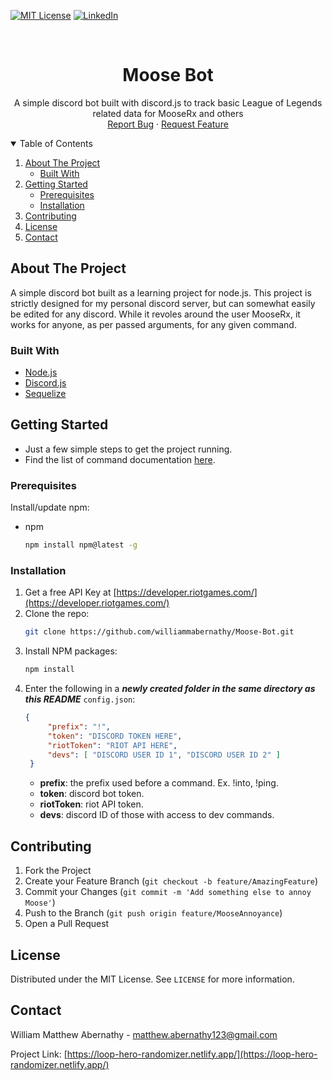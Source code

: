 <!-- PROJECT SHIELDS -->
[![MIT License][license-shield]][license-url]
[![LinkedIn][linkedin-shield]][linkedin-url]



<!-- PROJECT LOGO -->
<br />
<p align="center">

  <h1 align="center">Moose Bot</h1>

  <p align="center">
    A simple discord bot built with discord.js to track basic League of Legends related data for MooseRx and others
    <br />
    <a href="https://github.com/williammabernathy/Moose-Bot/issues">Report Bug</a>
    ·
    <a href="https://github.com/williammabernathy/Moose-Bot/issues">Request Feature</a>
  </p>
</p>



<!-- TABLE OF CONTENTS -->
<details open="open">
  <summary>Table of Contents</summary>
  <ol>
    <li>
      <a href="#about-the-project">About The Project</a>
      <ul>
        <li><a href="#built-with">Built With</a></li>
      </ul>
    </li>
    <li>
      <a href="#getting-started">Getting Started</a>
      <ul>
        <li><a href="#prerequisites">Prerequisites</a></li>
        <li><a href="#installation">Installation</a></li>
      </ul>
    </li>
    <li><a href="#contributing">Contributing</a></li>
    <li><a href="#license">License</a></li>
    <li><a href="#contact">Contact</a></li>
  </ol>
</details>



<!-- ABOUT THE PROJECT -->
## About The Project

A simple discord bot built as a learning project for node.js. This project is strictly designed for my personal discord server, but can somewhat easily be edited for any discord. While it revoles around the user MooseRx, it works for anyone, as per passed arguments, for any given command. 

### Built With

* [Node.js](https://nodejs.org/en/)
* [Discord.js](https://discord.js.org/#/)
* [Sequelize](https://sequelize.org/)



<!-- GETTING STARTED -->
## Getting Started

- Just a few simple steps to get the project running. <br>
- Find the list of command documentation [here](https://github.com/williammabernathy/Moose-Bot/tree/master/commands#commands).

### Prerequisites

Install/update npm:
* npm
  ```sh
  npm install npm@latest -g
  ```

### Installation

1. Get a free API Key at [https://developer.riotgames.com/](https://developer.riotgames.com/)
2. Clone the repo:
   ```sh
   git clone https://github.com/williammabernathy/Moose-Bot.git
   ```
3. Install NPM packages:
   ```sh
   npm install
   ```
4. Enter the following in a ***newly created folder in the same directory as this README*** `config.json`:
   ```json
   {
	    "prefix": "!",
	    "token": "DISCORD TOKEN HERE",
	    "riotToken": "RIOT API HERE",
	    "devs": [ "DISCORD USER ID 1", "DISCORD USER ID 2" ]
    }
   ```
   - **prefix**: the prefix used before a command. Ex. !into, !ping.
   - **token**: discord bot token.
   - **riotToken**: riot API token.
   - **devs**: discord ID of those with access to dev commands.

<!-- CONTRIBUTING -->
## Contributing

1. Fork the Project
2. Create your Feature Branch (`git checkout -b feature/AmazingFeature`)
3. Commit your Changes (`git commit -m 'Add something else to annoy Moose'`)
4. Push to the Branch (`git push origin feature/MooseAnnoyance`)
5. Open a Pull Request



<!-- LICENSE -->
## License

Distributed under the MIT License. See `LICENSE` for more information.



<!-- CONTACT -->
## Contact

William Matthew Abernathy - matthew.abernathy123@gmail.com

Project Link: [https://loop-hero-randomizer.netlify.app/](https://loop-hero-randomizer.netlify.app/)

<!-- MARKDOWN LINKS & IMAGES -->
<!-- https://www.markdownguide.org/basic-syntax/#reference-style-links -->

[license-shield]: https://img.shields.io/github/license/othneildrew/Best-README-Template.svg?style=for-the-badge
[license-url]: https://github.com/othneildrew/Best-README-Template/blob/master/LICENSE.txt
[linkedin-shield]: https://img.shields.io/badge/-LinkedIn-black.svg?style=for-the-badge&logo=linkedin&colorB=555
[linkedin-url]: https://www.linkedin.com/in/william-abernathy-b636a5199/